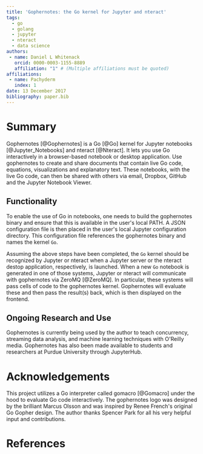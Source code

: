 ```yaml
---
title: 'Gophernotes: the Go kernel for Jupyter and nteract'
tags:
  - go
  - golang
  - jupyter
  - nteract
  - data science
authors:
 - name: Daniel L Whitenack
   orcid: 0000-0003-1155-8889
   affiliation: "1" # (Multiple affiliations must be quoted)
affiliations:
 - name: Pachyderm
   index: 1
date: 13 December 2017
bibliography: paper.bib
---
```


# Summary

Gophernotes [@Gophernotes] is a Go [@Go] kernel for Jupyter notebooks [@Jupyter_Notebooks] and nteract [@Nteract]. It lets you use Go interactively in a browser-based notebook or desktop application. Use gophernotes to create and share documents that contain live Go code, equations, visualizations and explanatory text. These notebooks, with the live Go code, can then be shared with others via email, Dropbox, GitHub and the Jupyter Notebook Viewer. 

## Functionality

To enable the use of Go in notebooks, one needs to build the gophernotes binary and ensure that this is available in the user's local PATH. A JSON configuration file is then placed in the user's local Jupyter configuration directory. This configuration file references the gophernotes binary and names the kernel `Go`. 

Assuming the above steps have been completed, the `Go` kernel should be recognized by Jupyter or nteract when a Jupyter server or the nteract destop application, respectively, is launched. When a new `Go` notebook is generated in one of those systems, Jupyter or nteract will communicate with gophernotes via ZeroMQ [@ZeroMQ]. In particular, these systems will pass cells of code to the gophernotes kernel. Gophernotes will evaluate these and then pass the result(s) back, which is then displayed on the frontend.

## Ongoing Research and Use

Gophernotes is currently being used by the author to teach concurrency, streaming data analysis, and machine learning techniques with O'Reilly media. Gophernotes has also been made available to students and researchers at Purdue University through JupyterHub. 

# Acknowledgements 

This project utilizes a Go interpreter called gomacro [@Gomacro] under the hood to evaluate Go code interactively. The gophernotes logo was designed by the brilliant Marcus Olsson and was inspired by Renee French's original Go Gopher design. The author thanks Spencer Park for all his very helpful input and contributions. 

# References
